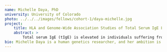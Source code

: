 ```yaml
---
name: Michelle Daya, PhD
university: University of Colorado
photo: ../../../images/fellows/cohort-1/daya-michelle.jpg
project:
    title: HLA and Genome-Wide Association Studies of Total Serum IgE Levels
    abstract: >
        Total serum IgE (tIgE) is elevated in individuals suffering from allergic diseases such as asthma, rhinitis and eczema, and elevated tIgE has also been associated with coronary artery disease (CAD). Of the genome-wide association study (GWAS) associations identified for elevated tIgE, the human leukocyte antigen (HLA) locus is the most consistently associated. In this study, I propose HLA and genome-wide association studies of this important intermediary phenotype of disease on the BioData Catalyst. I will develop and support the development of standardized analysis pipelines for potential re-use by other members in my peer group and the wider research community.
bio: Michelle Daya is a human genetics researcher, and her ambition is to use her computational and data analysis skills to improve health outcomes. For her BSc degree, her main subjects were computer science and applied mathematics. After working as a software developer for a number of years, Daya decided to pursue the fascinating field of genetic research, and she obtained her PhD in Human Genetics in May 2015 from Stellenbosch University. Currently, Daya is an assistant professor at the University of Colorado Anschutz Medical Campus, and her research focuses on using genomics to better understand genetic risk for allergic disease.
---
```


